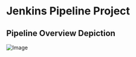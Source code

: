 # Jenkins Pipeline Project

## Pipeline Overview Depiction

![Image](https://github.com/user-attachments/assets/f979f456-7577-4daf-90b9-be7f6a1efb72)
